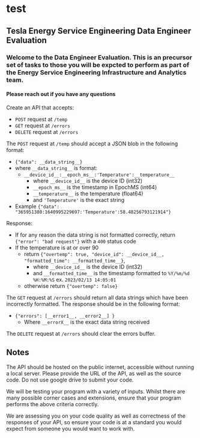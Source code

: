# test
## Tesla Energy Service Engineering Data Engineer Evaluation

### Welcome to the Data Engineer Evaluation. This is an precursor set of tasks to those you will be expcted to perform as part of the Energy Service Engineering Infrastructure and Analytics team.

#### Please reach out if you have any questions

Create an API that accepts:

- `POST` request at `/temp`
- `GET` request at `/errors`
- `DELETE` request at `/errors`

The `POST` request at `/temp` should accept a JSON blob in the following format:

- `{"data": __data_string__}`
- where `__data_string__` is format:
  - `__device_id__:__epoch_ms__:'Temperature':__temperature__`
    - where `__device_id__` is the device ID (int32)
    - `__epoch_ms__` is the timestamp in EpochMS (int64)
    - `__temperature__` is the temperature (float64)
    - and `'Temperature'` is the exact string
- Example `{"data": "365951380:1640995229697:'Temperature':58.48256793121914"}`

Response:

- If for any reason the data string is not formatted correctly, return `{"error": "bad request"}` with a `400` status code
- If the temperature is at or over 90
  - return `{"overtemp": true, "device_id": __device_id__, "formatted_time": __formatted_time__}`,
    - where `__device_id__` is the device ID (int32)
    - and `__formatted_time__` is the timestamp formatted to `%Y/%m/%d %H:%M:%S` ex. `2023/02/13 14:05:01`
  - otherwise return `{"overtemp": false}`

The `GET` request at `/errors` should return all data strings which have been incorrectly formatted. The response should
be in the following format:

- `{"errors": [__error1__, __error2__] }`
  - Where `__errorX__` is the exact data string received

The `DELETE` request at `/errors` should clear the errors buffer.

## Notes

The API should be hosted on the public internet, accessible without running a local server.
Please provide the URL of the API, as well as the source code. Do not use google drive to submit your code.

We will be testing your program with a variety of inputs.
Whilst there are many possible corner cases and extensions, ensure that your program performs the above criteria correctly.

We are assessing you on your code quality as well as correctness of the responses of your API, so ensure your code is at a standard you would expect from someone you would want to work with.
